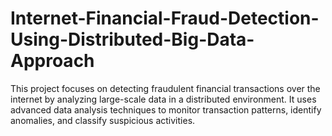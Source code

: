 # Internet-Financial-Fraud-Detection-Using-Distributed-Big-Data-Approach
This project focuses on detecting fraudulent financial transactions over the internet by analyzing large-scale data in a distributed environment. It uses advanced data analysis techniques to monitor transaction patterns, identify anomalies, and classify suspicious activities.
